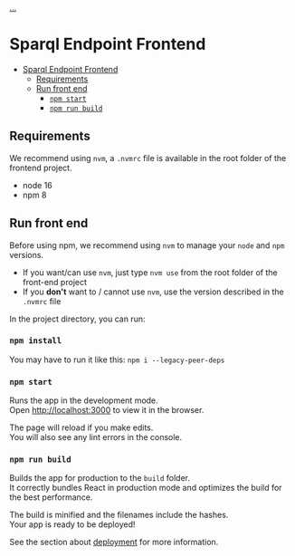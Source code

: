 [...](../README.md)

# Sparql Endpoint Frontend

- [Sparql Endpoint Frontend](#sparql-endpoint-frontend)
  - [Requirements](#requirements)
  - [Run front end](#run-front-end)
    - [`npm start`](#npm-start)
    - [`npm run build`](#npm-run-build)

## Requirements

We recommend using `nvm`, a `.nvmrc` file is available in the root folder of the frontend project.

- node 16
- npm 8

## Run front end

Before using npm, we recommend using `nvm` to manage your `node` and `npm` versions.

- If you want/can use `nvm`, just type `nvm use` from the root folder of the front-end project
- If you **don't** want to / cannot use `nvm`, use the version described in the `.nvmrc` file

In the project directory, you can run:

### `npm install`

You may have to run it like this: `npm i --legacy-peer-deps`

### `npm start`

Runs the app in the development mode.\
Open [http://localhost:3000](http://localhost:3000) to view it in the browser.

The page will reload if you make edits.\
You will also see any lint errors in the console.

### `npm run build`

Builds the app for production to the `build` folder.\
It correctly bundles React in production mode and optimizes the build for the best performance.

The build is minified and the filenames include the hashes.\
Your app is ready to be deployed!

See the section about [deployment](https://facebook.github.io/create-react-app/docs/deployment) for more information.
